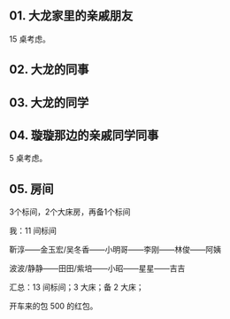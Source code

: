 ## 01. 大龙家里的亲戚朋友

15 桌考虑。

## 02. 大龙的同事



## 03. 大龙的同学



## 04. 璇璇那边的亲戚同学同事

5 桌考虑。

## 05. 房间

3个标间，2个大床房，再备1个标间

我：11 间标间

靳淳——金玉宏/吴冬香——小明哥——李刚——林俊——阿姨

波波/静静——田田/紫培——小昭——星星——吉吉

汇总：13 间标间；3 大床；备 2 大床；

开车来的包 500 的红包。